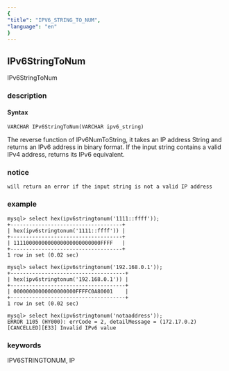 ```yaml
---
{
"title": "IPV6_STRING_TO_NUM",
"language": "en"
}
---
```


<!-- 
Licensed to the Apache Software Foundation (ASF) under one
or more contributor license agreements.  See the NOTICE file
distributed with this work for additional information
regarding copyright ownership.  The ASF licenses this file
to you under the Apache License, Version 2.0 (the
"License"); you may not use this file except in compliance
with the License.  You may obtain a copy of the License at
  http://www.apache.org/licenses/LICENSE-2.0
Unless required by applicable law or agreed to in writing,
software distributed under the License is distributed on an
"AS IS" BASIS, WITHOUT WARRANTIES OR CONDITIONS OF ANY
KIND, either express or implied.  See the License for the
specific language governing permissions and limitations
under the License.
-->

## IPv6StringToNum

<version since="dev">

IPv6StringToNum

</version>

### description

#### Syntax

`VARCHAR IPv6StringToNum(VARCHAR ipv6_string)`

The reverse function of IPv6NumToString, it takes an IP address String and returns an IPv6 address in binary format. 
If the input string contains a valid IPv4 address, returns its IPv6 equivalent.

### notice

`will return an error if the input string is not a valid IP address`

### example
```
mysql> select hex(ipv6stringtonum('1111::ffff'));
+------------------------------------+
| hex(ipv6stringtonum('1111::ffff')) |
+------------------------------------+
| 1111000000000000000000000000FFFF   |
+------------------------------------+
1 row in set (0.02 sec)

mysql> select hex(ipv6stringtonum('192.168.0.1'));
+-------------------------------------+
| hex(ipv6stringtonum('192.168.0.1')) |
+-------------------------------------+
| 00000000000000000000FFFFC0A80001    |
+-------------------------------------+
1 row in set (0.02 sec)

mysql> select hex(ipv6stringtonum('notaaddress'));
ERROR 1105 (HY000): errCode = 2, detailMessage = (172.17.0.2)[CANCELLED][E33] Invalid IPv6 value
```

### keywords

IPV6STRINGTONUM, IP